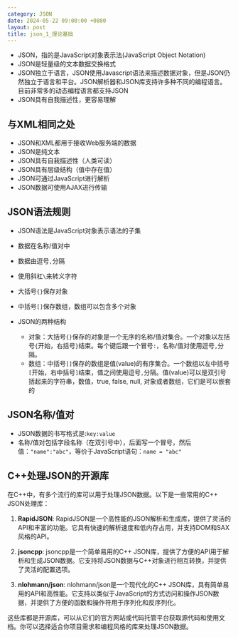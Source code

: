 ```yaml
---
category: JSON
date: 2024-05-22 09:00:00 +0800
layout: post
title: json_1_理论基础
---
```


+ JSON，指的是JavaScript对象表示法(JavaScript Object Notation)
+ JSON是轻量级的文本数据交换格式
+ JSON独立于语言，JSON使用Javascript语法来描述数据对象，但是JSON仍然独立于语言和平台。JSON解析器和JSON库支持许多种不同的编程语言。目前非常多的动态编程语言都支持JSON
+ JSON具有自我描述性，更容易理解

## 与XML相同之处

+ JSON和XML都用于接收Web服务端的数据
+ JSON是纯文本
+ JSON具有自我描述性（人类可读）
+ JSON具有层级结构（值中存在值）
+ JSON可通过JavaScript进行解析
+ JSON数据可使用AJAX进行传输

## JSON语法规则

+ JSON语法是JavaScript对象表示语法的子集

+ 数据在名称/值对中
+ 数据由逗号`,`分隔
+ 使用斜杠`\`来转义字符
+ 大括号`{}`保存对象
+ 中括号`[]`保存数组，数组可以包含多个对象

+ JSON的两种结构
  - 对象：大括号`{}`保存的对象是一个无序的名称/值对集合。一个对象以左括号`{`开始，右括号`}`结束。每个键后跟一个冒号`:`，名称/值对使用逗号`,`分隔。
  - 数组：中括号`[]`保存的数组是值(value)的有序集合。一个数组以左中括号`[`开始，右中括号`]`结束，值之间使用逗号`,`分隔。值(value)可以是双引号括起来的字符串，数值，true, false, null, 对象或者数组，它们是可以嵌套的

## JSON名称/值对

+ JSON数据的书写格式是:`key:value`
+ 名称/值对包括字段名称（在双引号中），后面写一个冒号，然后值：`"name":"abc"`，等价于JavaScript语句：`name = "abc"`

## C++处理JSON的开源库

在C++中，有多个流行的库可以用于处理JSON数据。以下是一些常用的C++ JSON处理库：

1. **RapidJSON**: RapidJSON是一个高性能的JSON解析和生成库，提供了灵活的API和丰富的功能。它具有快速的解析速度和低内存占用，并支持DOM和SAX风格的API。

2. **jsoncpp**: jsoncpp是一个简单易用的C++ JSON库，提供了方便的API用于解析和生成JSON数据。它支持将JSON数据与C++对象进行相互转换，并提供了灵活的配置选项。

3. **nlohmann/json**: nlohmann/json是一个现代化的C++ JSON库，具有简单易用的API和高性能。它支持以类似于JavaScript的方式访问和操作JSON数据，并提供了方便的函数和操作符用于序列化和反序列化。

这些库都是开源库，可以从它们的官方网站或代码托管平台获取源代码和使用文档。你可以选择适合你项目需求和编程风格的库来处理JSON数据。